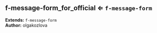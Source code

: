 <a name="module_f-message-form_for_official"></a>

## f-message-form_for_official ⇐ <code>f-message-form</code>
**Extends:** <code>f-message-form</code>  
**Author:** olgakozlova  
